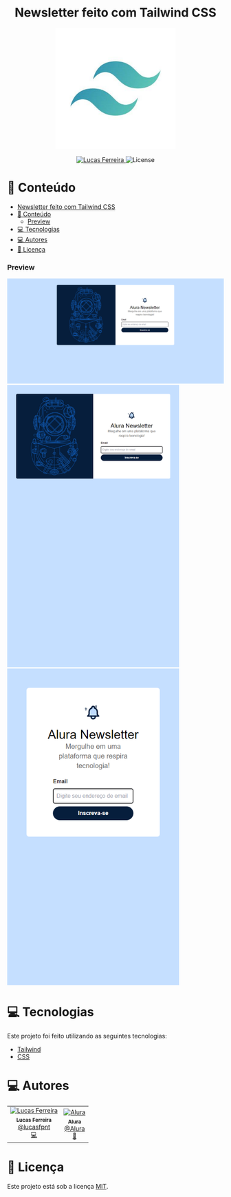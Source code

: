 <h1 align="center">
   Newsletter feito com Tailwind CSS
</h1>

<p align="center">
   <img src="./image/logo-tailwind.png" alt="Tailwind" width="280"/>
</p>

<p align="center">
   <a href="https://www.linkedin.com/in/lucasfpnt/">
      <img alt="Lucas Ferreira" src="https://img.shields.io/badge/-Lucas Ferreira-2A2C39?style=flat&logo=Linkedin&logoColor=white" />
   </a>

  <img alt="License" src="https://img.shields.io/badge/license-MIT-2A2C39">
</p>

# :pushpin: Conteúdo

- [Newsletter feito com Tailwind CSS](#newsletter-feito-com-tailwind-css)
- [:pushpin: Conteúdo](#pushpin-conteúdo)
    - [Preview](#preview)
- [:computer: Tecnologias](#computer-tecnologias)
- [:computer: Autores](#computer-autores)
- [:closed_book: Licença](#closed_book-licença)

### Preview

<div>
   <img src="./image/paginaDesktop.png" width="800px" />
   <img src="./image/Pagina1.png" width="400px" />
   <img src="./image/paginaMobile.png" width="400px" />
</div>

# :computer: Tecnologias

Este projeto foi feito utilizando as seguintes tecnologias:

- [Tailwind](https://tailwindcss.com/)
- [CSS]()

# :computer: Autores

<table>
  <tr>
    <td align="center">
      <a href="http://github.com/lucasf5/">
        <img src="https://avatars.githubusercontent.com/u/49257942?s=400&u=97408bb77fec617d75b392c70feac7b96b7114dd&v=4" width="100px;" alt="Lucas Ferreira"/>
        <br />
        <sub>
          <b>Lucas Ferreira</b>
        </sub>
       </a>
       <br />
       <a href="https://www.linkedin.com/in/lucasfpnt/" title="Linkedin">@lucasfpnt</a>
       <br />
       <a href="https://www.linkedin.com/in/lucasfpnt/" title="Code">💻</a>
    </td>
    <td align="center">
      <a href="https://cursos.alura.com.br/dashboard">
        <img src="https://avatars.githubusercontent.com/u/4975968?s=200&v=4" width="100px;" alt="Alura"/>
        <br />
        <sub>
          <b>Alura</b>
        </sub>
       </a>
       <br />
       <a href="https://github.com/alura-cursos" title="Linkedin">@Alura</a>
       <br />
       <a href="" title="Creators">🚀</a>
    </td>
  </tr>
</table>

# :closed_book: Licença

Este projeto está sob a licença [MIT](./LICENSE).

